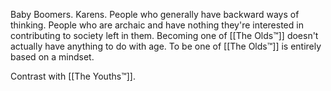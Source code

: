 Baby Boomers. Karens. People who generally have backward ways of thinking. People who are archaic and have nothing they're interested in contributing to society left in them. Becoming one of [[The Olds™]] doesn't actually have anything to do with age. To be one of [[The Olds™]] is entirely based on a mindset.

Contrast with [[The Youths™]].